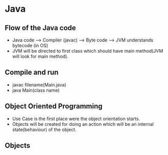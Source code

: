 # Java

## Flow of the Java code
- Java code --> Compiler (javac) --> Byte code --> JVM understands bytecode (in OS) 
- JVM will be directed to first class which should have main method(JVM will look for main method).

## Compile and run
- javac filename(Main.java)
- java Main(class name)

## Object Oriented Programming
- Use Case is the first place were the object orientation starts.
- Objects will be created for doing an action which will be an internal state(behaviour) of the object.

## Objects

